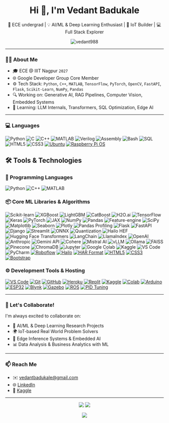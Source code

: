 <h1 align="center">Hi 👋, I'm Vedant Badukale</h1>
<p align="center">
  🚀 ECE undergrad | 💡 AI/ML & Deep Learning Enthusiast | 🔧 IoT Builder | 💻 Full Stack Explorer  
</p>

<p align="center">
  <img src="https://komarev.com/ghpvc/?username=vedant988&label=Profile%20views&color=0e75b6&style=flat" alt="vedant988" />
</p>

---

### 👨‍💻 About Me

- 🎓 ECE @ IIIT Nagpur `2027`
- 🌐 Google Developer Group Core Member 
- ⚙️ Tech Stack: `Python`, `C++`, `MATLAB`, `TensorFlow`, `PyTorch`, `OpenCV`, `FastAPI`, `Flask`, `Scikit-Learn`, `NumPy`, `Pandas`
- 🔍 Working on: Generative AI, RAG Pipelines, Computer Vision, Embedded Systems
- 🧠 Learning: LLM Internals, Transformers, SQL Optimization, Edge AI

---

### 💻 Languages

![Python](https://img.shields.io/badge/-Python-3776AB?style=for-the-badge&logo=python&logoColor=white)
![C](https://img.shields.io/badge/-C-00599C?style=for-the-badge&logo=c&logoColor=white)
![C++](https://img.shields.io/badge/-C++-00599C?style=for-the-badge&logo=c%2B%2B&logoColor=white)
![MATLAB](https://img.shields.io/badge/-MATLAB-0076A8?style=for-the-badge&logo=mathworks&logoColor=white)
![Verilog](https://img.shields.io/badge/-Verilog-8A2BE2?style=for-the-badge&logoColor=white)
![Assembly](https://img.shields.io/badge/-Assembly-555555?style=for-the-badge&logoColor=white)
![Bash](https://img.shields.io/badge/-Bash-4EAA25?style=for-the-badge&logo=gnubash&logoColor=white)
![SQL](https://img.shields.io/badge/-SQL-4479A1?style=for-the-badge&logo=postgresql&logoColor=white)
![HTML5](https://img.shields.io/badge/-HTML5-E34F26?style=for-the-badge&logo=html5&logoColor=white)
![CSS3](https://img.shields.io/badge/-CSS3-1572B6?style=for-the-badge&logo=css3&logoColor=white)
[![Ubuntu](https://img.shields.io/badge/Ubuntu-E95420?style=for-the-badge&logo=ubuntu&logoColor=white)](https://ubuntu.com/)
[![Raspberry Pi OS](https://img.shields.io/badge/Raspberry%20Pi%20OS-C51A4A?style=for-the-badge&logo=raspberrypi&logoColor=white)](https://www.raspberrypi.com/software/)

## 🛠️ Tools & Technologies

### 🐍 Programming Languages
![Python](https://img.shields.io/badge/Python-3670A0?style=for-the-badge&logo=python&logoColor=white)
![C++](https://img.shields.io/badge/C++-00599C?style=for-the-badge&logo=cplusplus&logoColor=white)
![MATLAB](https://img.shields.io/badge/MATLAB-0076A8?style=for-the-badge&logo=mathworks&logoColor=white)

### 📦 Core ML Libraries & Algorithms
![Scikit-learn](https://img.shields.io/badge/scikit--learn-F7931E?style=for-the-badge&logo=scikit-learn&logoColor=white)
![XGBoost](https://img.shields.io/badge/XGBoost-007ACC?style=for-the-badge&logo=xgboost&logoColor=white)
![LightGBM](https://img.shields.io/badge/LightGBM-00C800?style=for-the-badge&logo=lightgbm&logoColor=white)
![CatBoost](https://img.shields.io/badge/CatBoost-FFA500?style=for-the-badge&logo=catboost&logoColor=black)
![H2O.ai](https://img.shields.io/badge/H2O.ai-000000?style=for-the-badge&logo=h2o.ai&logoColor=yellow)
![TensorFlow](https://img.shields.io/badge/TensorFlow-FF6F00?style=for-the-badge&logo=tensorflow&logoColor=white)
![Keras](https://img.shields.io/badge/Keras-D00000?style=for-the-badge&logo=keras&logoColor=white)
![PyTorch](https://img.shields.io/badge/PyTorch-EE4C2C?style=for-the-badge&logo=pytorch&logoColor=white)
![JAX](https://img.shields.io/badge/JAX-1A73E8?style=for-the-badge&logo=google&logoColor=white)
![NumPy](https://img.shields.io/badge/NumPy-013243?style=for-the-badge&logo=numpy&logoColor=white)
![Pandas](https://img.shields.io/badge/Pandas-150458?style=for-the-badge&logo=pandas&logoColor=white)
![Feature-engine](https://img.shields.io/badge/Feature--engine-FF9900?style=for-the-badge)
![SciPy](https://img.shields.io/badge/SciPy-8CAAE6?style=for-the-badge&logo=scipy&logoColor=white)
![Matplotlib](https://img.shields.io/badge/Matplotlib-11557C?style=for-the-badge&logo=matplotlib&logoColor=white)
![Seaborn](https://img.shields.io/badge/Seaborn-4B8BBE?style=for-the-badge)
![Plotly](https://img.shields.io/badge/Plotly-3F4F75?style=for-the-badge&logo=plotly&logoColor=white)
![Pandas Profiling](https://img.shields.io/badge/Pandas--Profiling-E6E6E6?style=for-the-badge)
![Flask](https://img.shields.io/badge/Flask-000000?style=for-the-badge&logo=flask&logoColor=white)
![FastAPI](https://img.shields.io/badge/FastAPI-009688?style=for-the-badge&logo=fastapi&logoColor=white)
![Django](https://img.shields.io/badge/Django-092E20?style=for-the-badge&logo=django&logoColor=white)
![Streamlit](https://img.shields.io/badge/Streamlit-FF4B4B?style=for-the-badge&logo=streamlit&logoColor=white)
![ONNX](https://img.shields.io/badge/ONNX-005CED?style=for-the-badge&logo=onnx&logoColor=white)
![Quantization](https://img.shields.io/badge/Quantization-grey?style=for-the-badge)
![Hailo HEF](https://img.shields.io/badge/HEF--Hailo-222222?style=for-the-badge)
![Hugging Face Transformers](https://img.shields.io/badge/Transformers-FFD21F?style=for-the-badge&logo=huggingface&logoColor=black)
![LangChain](https://img.shields.io/badge/LangChain-4B0082?style=for-the-badge)
![LlamaIndex](https://img.shields.io/badge/LlamaIndex-DB7093?style=for-the-badge)
![OpenAI](https://img.shields.io/badge/OpenAI-412991?style=for-the-badge&logo=openai&logoColor=white)
![Anthropic](https://img.shields.io/badge/Anthropic-000000?style=for-the-badge)
![Gemini API](https://img.shields.io/badge/Gemini--API-4285F4?style=for-the-badge&logo=google&logoColor=white)
![Cohere](https://img.shields.io/badge/Cohere-000000?style=for-the-badge)
![Mistral AI](https://img.shields.io/badge/Mistral%20AI-7300FF?style=for-the-badge)
![vLLM](https://img.shields.io/badge/vLLM-004DFF?style=for-the-badge)
![Ollama](https://img.shields.io/badge/Ollama-333333?style=for-the-badge)
![FAISS](https://img.shields.io/badge/FAISS-0066CC?style=for-the-badge)
![Pinecone](https://img.shields.io/badge/Pinecone-00778B?style=for-the-badge)
![ChromaDB](https://img.shields.io/badge/ChromaDB-00FFFF?style=for-the-badge)
![Jupyter](https://img.shields.io/badge/Jupyter-F37626?style=for-the-badge&logo=jupyter&logoColor=white)
![Google Colab](https://img.shields.io/badge/Google%20Colab-F9AB00?style=for-the-badge&logo=googlecolab&logoColor=white)
![Kaggle](https://img.shields.io/badge/Kaggle-20BEFF?style=for-the-badge&logo=kaggle&logoColor=white)
![VS Code](https://img.shields.io/badge/VS%20Code-007ACC?style=for-the-badge&logo=visualstudiocode&logoColor=white)
![PyCharm](https://img.shields.io/badge/PyCharm-000000?style=for-the-badge&logo=pycharm&logoColor=white)
[![Roboflow](https://img.shields.io/badge/Roboflow-0A0A0A?style=for-the-badge&logo=roboflow&logoColor=white)](https://roboflow.com/)
[![Hailo](https://img.shields.io/badge/Hailo%20AI-293040?style=for-the-badge&logoColor=white)](https://hailo.ai/)
[![HAR Format](https://img.shields.io/badge/HAR%20Format-6A1B9A?style=for-the-badge)](https://developer.mozilla.org/en-US/docs/Web/HTTP/Archive)
[![HTML5](https://img.shields.io/badge/HTML5-E34F26?style=for-the-badge&logo=html5&logoColor=white)](https://developer.mozilla.org/en-US/docs/Web/HTML)
[![CSS3](https://img.shields.io/badge/CSS3-1572B6?style=for-the-badge&logo=css3&logoColor=white)](https://developer.mozilla.org/en-US/docs/Web/CSS)
[![Bootstrap](https://img.shields.io/badge/Bootstrap-563D7C?style=for-the-badge&logo=bootstrap&logoColor=white)](https://getbootstrap.com/)

### ⚙️ **Development Tools & Hosting**
[![VS Code](https://img.shields.io/badge/VS%20Code-007ACC?style=for-the-badge&logo=visual-studio-code&logoColor=white)](https://code.visualstudio.com/)
[![Git](https://img.shields.io/badge/Git-F05032?style=for-the-badge&logo=git&logoColor=white)](https://git-scm.com/)
[![GitHub](https://img.shields.io/badge/GitHub-181717?style=for-the-badge&logo=github&logoColor=white)](https://github.com/)
[![Heroku](https://img.shields.io/badge/Heroku-430098?style=for-the-badge&logo=heroku&logoColor=white)](https://www.heroku.com/)
[![Replit](https://img.shields.io/badge/Replit-F26207?style=for-the-badge&logo=replit&logoColor=white)](https://replit.com/)
[![Kaggle](https://img.shields.io/badge/Kaggle-20BEFF?style=for-the-badge&logo=kaggle&logoColor=white)](https://www.kaggle.com/)
[![Colab](https://img.shields.io/badge/Google%20Colab-F9AB00?style=for-the-badge&logo=googlecolab&logoColor=black)](https://colab.research.google.com/)
[![Arduino](https://img.shields.io/badge/Arduino-00979D?style=for-the-badge&logo=arduino&logoColor=white)](https://www.arduino.cc/)
[![ESP32](https://img.shields.io/badge/ESP32-323232?style=for-the-badge&logo=espressif&logoColor=white)](https://www.espressif.com/en/products/socs/esp32)
[![Blynk](https://img.shields.io/badge/Blynk-03C75A?style=for-the-badge&logoColor=white)](https://blynk.io/)
[![Gazebo](https://img.shields.io/badge/Gazebo-FF6600?style=for-the-badge)](https://gazebosim.org/)
[![ROS](https://img.shields.io/badge/ROS-22314E?style=for-the-badge&logo=ros&logoColor=white)](https://www.ros.org/)
[![PID Tuning](https://img.shields.io/badge/PID--Tuning-0057B7?style=for-the-badge)](https://en.wikipedia.org/wiki/PID_controller)

---

### 🌱 Let's Collaborate!

I'm always excited to collaborate on:
- 🤖 AI/ML & Deep Learning Research Projects
- 🌍 IoT-based Real World Problem Solvers
- 🧠 Edge Inference Systems & Embedded AI
- 📊 Data Analysis & Business Analytics with ML

---

### 📫 Reach Me

- ✉️ vedantbadukale@gmail.com  
- 🌐 [LinkedIn](https://www.linkedin.com/in/vedantbadukale)  
- 🧠 [Kaggle](https://www.kaggle.com/vedbadukale)  

---

<p align="center">
  <img src="https://github-readme-stats.vercel.app/api?username=vedant988&show_icons=true&theme=radical" />
  <img src="https://github-readme-stats.vercel.app/api/top-langs/?username=vedant988&layout=compact&theme=radical" />
</p>

<p align="center">
  <img src="https://github-readme-streak-stats.herokuapp.com/?user=vedant988&theme=radical" />
</p>
